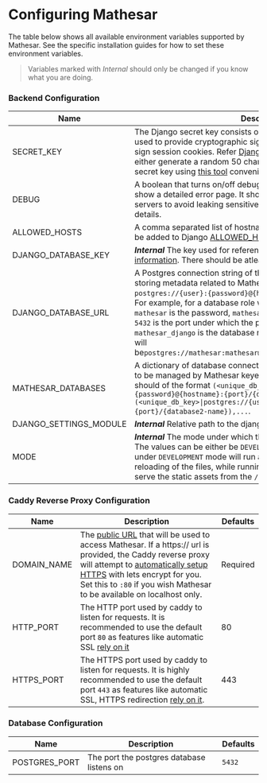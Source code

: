# Configuring Mathesar 

The table below shows all available environment variables supported by Mathesar. See the specific installation guides for how 
to set these environment variables.

> Variables marked with *Internal* should only be changed if you know what you are 
> doing.


### Backend Configuration
| Name                   | Description                                                                                                                                                                                                                                                                                                                                                                                                                                                                                                                                         | Defaults                     |
|------------------------|-----------------------------------------------------------------------------------------------------------------------------------------------------------------------------------------------------------------------------------------------------------------------------------------------------------------------------------------------------------------------------------------------------------------------------------------------------------------------------------------------------------------------------------------------------|------------------------------|
| SECRET_KEY             | The Django secret key consists of random 50 characters strings is used to provide cryptographic signing. This key is mostly used to sign session cookies. Refer [Django docs](https://docs.djangoproject.com/en/3.2/ref/settings/#std:setting-SECRET_KEY) for more details. You can either generate a random 50 character string or can generate a secret key using [this tool](https://djecrety.ir/) conveniently                                                                                                                                  | *Required                    |
| DEBUG                  | A boolean that turns on/off debug mode. Enabling debug mode will show a detailed error page. It should be turned off in production servers to avoid leaking sensitive data. Refer [Django docs](https://docs.djangoproject.com/en/4.2/ref/settings/#debug) for more details.                                                                                                                                                                                                                                                                        | False                        |
| ALLOWED_HOSTS          | A comma separated list of hostnames that can serve Mathesar. It will be added to Django [ALLOWED_HOSTS](https://docs.djangoproject.com/en/4.2/ref/settings/#allowed-hosts) settings                                                                                                                                                                                                                                                                                                                                                                 | `*`                          |
| DJANGO_DATABASE_KEY    | ***Internal*** The key used for referencing the [Database config information](https://docs.djangoproject.com/en/4.2/ref/settings/#databases). There should be atleast one `default` database config.                                                                                                                                                                                                                                                                                                                                                | `default`                    |
| DJANGO_DATABASE_URL    | A Postgres connection string of the database which will be used for storing metadata related to Mathesar in the format of: `postgres://{user}:{password}@{hostname}:{port}/{database-name}`. For example, for a database role whose username is `mathesar` and  `mathesar` is the password, `mathesar_db` is the database name and `5432` is the port under which the postgres server is listening on and `mathesar_django` is the database name, then the connection string will be`postgres://mathesar:mathesar@mathesar_db:5432/mathesar_django` | *Required                    |
| MATHESAR_DATABASES     | A dictionary of database connection string of the external databases to be managed by Mathesar keyed by a unique database key. It should of the format `(<unique_db_key>\|postgres://{user}:{password}@{hostname}:{port}/{database1-name}),(<unique_db_key>\|postgres://{user}:{password}@{hostname}:{port}/{database2-name}),...`.                                                                                                                                                                                                                 | *Required                    |
| DJANGO_SETTINGS_MODULE | ***Internal*** Relative path to the django settings file                                                                                                                                                                                                                                                                                                                                                                                                                                                                                            | `config.settings.production` |
| MODE                   | ***Internal*** The mode under which the Frontend files will be served. The values can be either be `DEVELOPMENT` or `PRODUCTION`. Running under `DEVELOPMENT` mode will run a Svelte server and enable hot reloading of the files, while running under `PRODUCTION` mode will serve the static assets from the `/static/` url                                                                                                                                                                                                                       | `PRODUCTION`                 |

### Caddy Reverse Proxy Configuration
| Name        | Description                                                                                                                                                                                                                                                                                                                                                             | Defaults |
|-------------|-------------------------------------------------------------------------------------------------------------------------------------------------------------------------------------------------------------------------------------------------------------------------------------------------------------------------------------------------------------------------|----------|
| DOMAIN_NAME | The [public URL](https://caddyserver.com/docs/caddyfile/concepts#addresses) that will be used to access Mathesar. If a https:// url is provided, the Caddy reverse proxy will attempt to [automatically setup HTTPS](https://caddyserver.com/docs/automatic-https) with lets encrypt for you. Set this to `:80` if you wish Mathesar to be available on localhost only. | Required |
| HTTP_PORT   | The HTTP port used by caddy to listen for requests. It is recommended to use the default port `80` as features like automatic SSL [rely on it](https://caddyserver.com/docs/automatic-https#acme-challenges)                                                                                                                                                            | 80       |
| HTTPS_PORT  | The HTTPS port used by caddy to listen for requests. It is highly recommended to use the default port `443` as features like automatic SSL, HTTPS redirection [rely on it](https://caddyserver.com/docs/automatic-https#acme-challenges).                                                                                                                               | 443      |

### Database Configuration
| Name          | Description                               | Defaults |
|---------------|-------------------------------------------|----------|
| POSTGRES_PORT | The port the postgres database listens on | `5432`   |
